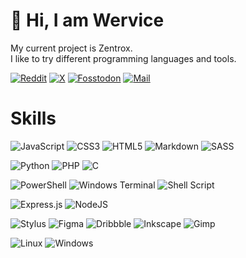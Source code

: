 # 👋 Hi, I am Wervice
My current project is Zentrox.<br>I like to try different programming languages and tools.

[![Reddit](https://img.shields.io/badge/reddit-FF4A23.svg?style=for-the-badge&logo=reddit&logoColor=white)](https://reddit.com/u/Wervice)
[![X](https://img.shields.io/badge/X-black.svg?style=for-the-badge&logo=X&logoColor=white)](https://x.com/wervice76497)
[![Fosstodon](https://img.shields.io/badge/Fosstodon-blue.svg?style=for-the-badge&logo=mastodon&logoColor=white)](https://fosstodon.org/@wervice)
[![Mail](https://img.shields.io/badge/Mail-white.svg?style=for-the-badge&logo=mail&logoColor=black)](mailto:wervice@proton.me)

# Skills
![JavaScript](https://img.shields.io/badge/JS-%23323330.svg?style=for-the-badge&logo=javascript&logoColor=%23F7DF1E)
![CSS3](https://img.shields.io/badge/css3-%231572B6.svg?style=for-the-badge&logo=css3&logoColor=white)
![HTML5](https://img.shields.io/badge/html5-%23E34F26.svg?style=for-the-badge&logo=html5&logoColor=white)
![Markdown](https://img.shields.io/badge/MD-%23000000.svg?style=for-the-badge&logo=markdown&logoColor=white)
![SASS](https://img.shields.io/badge/SASS-hotpink.svg?style=for-the-badge&logo=SASS&logoColor=white)

![Python](https://img.shields.io/badge/python-3670A0?style=for-the-badge&logo=python&logoColor=ffdd54)
![PHP](https://img.shields.io/badge/php-%23777BB4.svg?style=for-the-badge&logo=php&logoColor=white)
![C](https://img.shields.io/badge/c-%2300599C.svg?style=for-the-badge&logo=c&logoColor=white)

![PowerShell](https://img.shields.io/badge/PowerShell-%235391FE.svg?style=for-the-badge&logo=powershell&logoColor=white)
![Windows Terminal](https://img.shields.io/badge/CMD-%234D4D4D.svg?style=for-the-badge&logo=windows-terminal&logoColor=white)
![Shell Script](https://img.shields.io/badge/Shell-%23121011.svg?style=for-the-badge&logo=gnu-bash&logoColor=white)

![Express.js](https://img.shields.io/badge/express.js-%23404d59.svg?style=for-the-badge&logo=express&logoColor=%2361DAFB)
![NodeJS](https://img.shields.io/badge/node.js-6DA55F?style=for-the-badge&logo=node.js&logoColor=white)

![Stylus](https://img.shields.io/badge/stylus-%23ff6347.svg?style=for-the-badge&logo=stylus&logoColor=white)
![Figma](https://img.shields.io/badge/figma-%23F24E1E.svg?style=for-the-badge&logo=figma&logoColor=white)
![Dribbble](https://img.shields.io/badge/Dribbble-EA4C89?style=for-the-badge&logo=dribbble&logoColor=white)
![Inkscape](https://img.shields.io/badge/Inkscape-e0e0e0?style=for-the-badge&logo=inkscape&logoColor=080A13)
![Gimp](https://img.shields.io/badge/Gimp-657D8B?style=for-the-badge&logo=gimp&logoColor=FFFFFF)

![Linux](https://img.shields.io/badge/Linux-gold?style=for-the-badge&logo=linux&logoColor=black)
![Windows](https://img.shields.io/badge/Windows-00aaff?style=for-the-badge&logo=Windows&logoColor=white)

